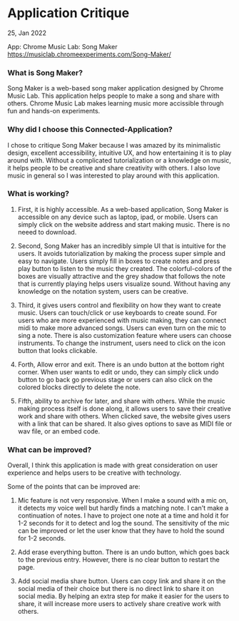# Application Critique
25, Jan 2022

App: Chrome Music Lab: Song Maker https://musiclab.chromeexperiments.com/Song-Maker/



### What is Song Maker?
Song Maker is a web-based song maker application designed by Chrome Music Lab. This application helps people to make a song and share with others. Chrome Music Lab makes learning music more accissible through fun and hands-on experiments. 

### Why did I choose this Connected-Application?
I chose to critique Song Maker because I was amazed by its minimalistic design, excellent accessibility, intuitive UX, and how entertaining it is to play around with. Without a complicated tutorialization or a knowledge on music, it helps people to be creative and share creativity with others. I also love music in general so I was interested to play around with this application. 

### What is working?
1) First, it is highly accessible. As a web-based application, Song Maker is accessible on any device such as laptop, ipad, or mobile. Users can simply click on the website address and start making music. There is no neeed to download. 


2) Second, Song Maker has an incredibly simple UI that is intuitive for the users. It avoids tutorialization by making the process super simple and easy to navigate. Users simply fill in boxes to create notes and press play button to listen to the music they created. The colorful-colors of the boxes are visually attractive and the grey shadow that follows the note that is currently playing helps users visualize sound. Without having any knowledge on the notation system, users can be creative. 


3) Third, it gives users control and flexibility on how they want to create music. Users can touch/click or use keyboards to create sound. For users who are more experienced with music making, they can connect midi to make more advanced songs. Users can even turn on the mic to sing a note. There is also customization feature where users can choose instruments. To change the instrument, users need to click on the icon button that looks clickable. 

4) Forth, Allow error and exit. There is an undo button at the bottom right corner. When user wants to edit or undo, they can simply click undo button to go back go previous stage or users can also click on the colored blocks directly to delete the note. 

5) Fifth, ability to archive for later, and share with others. While the music making process itself is done along, it allows users to save their creative work and share with others. When clicked save, the website gives users with a link that can be shared. It also gives options to save as MIDI file or wav file, or an embed code.


### What can be improved?
Overall, I think this application is made with great consideration on user experience and helps users to be creative with technology. 

Some of the points that can be improved are:

1) Mic feature is not very responsive. When I make a sound with a mic on, it detects my voice well but hardly finds a matching note. I can't make a continuation of notes. I have to project one note at a time and hold it for 1-2 seconds for it to detect and log the sound. The sensitivity of the mic can be improved or let the user know that they have to hold the sound for 1-2 seconds.

2) Add erase everything button. There is an undo button, which goes back to the previous entry. However, there is no clear button to restart the page. 

3) Add social media share button. Users can copy link and share it on the social media of their choice but there is no direct link to share it on social media. By helping an extra step for make it easier for the users to share, it will increase more users to actively share creative work with others. 


